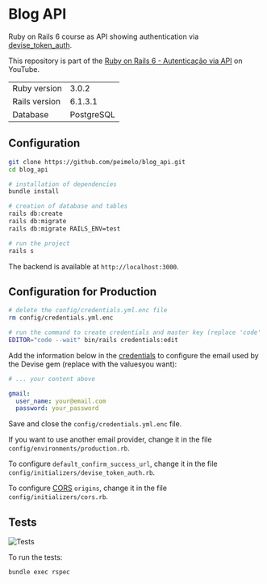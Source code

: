 # Blog API

Ruby on Rails 6 course as API showing authentication via [devise_token_auth](https://github.com/lynndylanhurley/devise_token_auth).

This repository is part of the [Ruby on Rails 6 - Autenticação via API](https://www.youtube.com/watch?v=i6vul6MqylE&list=PLqsayW8DhUmsuvK17gwSI_rKbAlmxFIw5) on YouTube.

<table>
  <tr>
    <td>Ruby version</td>
    <td>
      3.0.2
    </td>
  </tr>
  <tr>
    <td>Rails version</td>
    <td>
      6.1.3.1
    </td>
  </tr>
  <tr>
    <td>Database</td>
    <td>
      PostgreSQL
    </td>
  </tr>
</table>

## Configuration

```bash
git clone https://github.com/peimelo/blog_api.git
cd blog_api

# installation of dependencies
bundle install

# creation of database and tables
rails db:create
rails db:migrate
rails db:migrate RAILS_ENV=test

# run the project
rails s
```

The backend is available at `http://localhost:3000`.

## Configuration for Production

```bash
# delete the config/credentials.yml.enc file
rm config/credentials.yml.enc

# run the command to create credentials and master key (replace 'code' if you don't use VS Code)
EDITOR="code --wait" bin/rails credentials:edit
```

Add the information below in the [credentials](https://guides.rubyonrails.org/security.html#custom-credentials) to configure the email used by the Devise
gem (replace with the values ​​you want):

```yml
# ... your content above

gmail:
  user_name: your@email.com
  password: your_password
```

Save and close the `config/credentials.yml.enc` file.

If you want to use another email provider, change it in the file
`config/environments/production.rb`.

To configure `default_confirm_success_url`, change it in the file
`config/initializers/devise_token_auth.rb`.

To configure [CORS](https://github.com/cyu/rack-cors) `origins`, change it in the file
`config/initializers/cors.rb`.

## Tests

![Tests](https://github.com/peimelo/blog_api/actions/workflows/ruby.yml/badge.svg)

To run the tests:

```bash
bundle exec rspec
```
